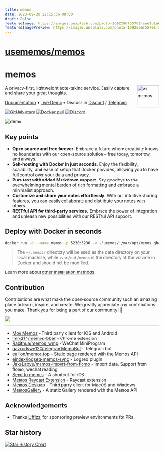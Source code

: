 ```yaml
---
title: memos
date: 2023-09-20T12:15:56+08:00
draft: False
featuredImage: https://images.unsplash.com/photo-1692566755701-aae9b1a8714f?ixid=M3w0NjAwMjJ8MHwxfHJhbmRvbXx8fHx8fHx8fDE2OTUxODMzMTR8&ixlib=rb-4.0.3
featuredImagePreview: https://images.unsplash.com/photo-1692566755701-aae9b1a8714f?ixid=M3w0NjAwMjJ8MHwxfHJhbmRvbXx8fHx8fHx8fDE2OTUxODMzMTR8&ixlib=rb-4.0.3
---
```


# [usememos/memos](https://github.com/usememos/memos)

# memos

<img height="72px" src="https://usememos.com/logo.webp" alt="✍️ memos" align="right" />

A privacy-first, lightweight note-taking service. Easily capture and share your great thoughts.

<a href="https://usememos.com/docs">Documentation</a> •
<a href="https://demo.usememos.com/">Live Demo</a> •
Discuss in <a href="https://discord.gg/tfPJa4UmAv">Discord</a> / <a href="https://t.me/+-_tNF1k70UU4ZTc9">Telegram</a>

<p>
  <a href="https://github.com/usememos/memos/stargazers"><img alt="GitHub stars" src="https://img.shields.io/github/stars/usememos/memos?logo=github" /></a>
  <a href="https://hub.docker.com/r/neosmemo/memos"><img alt="Docker pull" src="https://img.shields.io/docker/pulls/neosmemo/memos.svg"/></a>
  <a href="https://discord.gg/tfPJa4UmAv"><img alt="Discord" src="https://img.shields.io/badge/discord-chat-5865f2?logo=discord&logoColor=f5f5f5" /></a>
</p>

![demo](https://usememos.com/demo.webp)

## Key points

- **Open source and free forever**. Embrace a future where creativity knows no boundaries with our open-source solution – free today, tomorrow, and always.
- **Self-hosting with Docker in just seconds**. Enjoy the flexibility, scalability, and ease of setup that Docker provides, allowing you to have full control over your data and privacy.
- **Pure text with added Markdown support.** Say goodbye to the overwhelming mental burden of rich formatting and embrace a minimalist approach.
- **Customize and share your notes effortlessly**. With our intuitive sharing features, you can easily collaborate and distribute your notes with others.
- **RESTful API for third-party services.** Embrace the power of integration and unleash new possibilities with our RESTful API support.

## Deploy with Docker in seconds

```bash
docker run -d --name memos -p 5230:5230 -v ~/.memos/:/var/opt/memos ghcr.io/usememos/memos:latest
```

> The `~/.memos/` directory will be used as the data directory on your local machine, while `/var/opt/memos` is the directory of the volume in Docker and should not be modified.

Learn more about [other installation methods](https://usememos.com/docs#installation).

## Contribution

Contributions are what make the open-source community such an amazing place to learn, inspire, and create. We greatly appreciate any contributions you make. Thank you for being a part of our community! 🥰

<a href="https://github.com/usememos/memos/graphs/contributors">
  <img src="https://contrib.rocks/image?repo=usememos/memos" />
</a>

---

- [Moe Memos](https://memos.moe/) - Third party client for iOS and Android
- [lmm214/memos-bber](https://github.com/lmm214/memos-bber) - Chrome extension
- [Rabithua/memos_wmp](https://github.com/Rabithua/memos_wmp) - WeChat MiniProgram
- [qazxcdswe123/telegramMemoBot](https://github.com/qazxcdswe123/telegramMemoBot) - Telegram bot
- [eallion/memos.top](https://github.com/eallion/memos.top) - Static page rendered with the Memos API
- [eindex/logseq-memos-sync](https://github.com/EINDEX/logseq-memos-sync) - Logseq plugin
- [JakeLaoyu/memos-import-from-flomo](https://github.com/JakeLaoyu/memos-import-from-flomo) - Import data. Support from flomo, wechat reading
- [Send to memos](https://sharecuts.cn/shortcut/12640) - A shortcut for iOS
- [Memos Raycast Extension](https://www.raycast.com/JakeYu/memos) - Raycast extension
- [Memos Desktop](https://github.com/xudaolong/memos-desktop) - Third party client for MacOS and Windows
- [MemosGallery](https://github.com/BarryYangi/MemosGallery) - A static Gallery rendered with the Memos API

## Acknowledgements

- Thanks [Uffizzi](https://www.uffizzi.com/) for sponsoring preview environments for PRs.

## Star history

[![Star History Chart](https://api.star-history.com/svg?repos=usememos/memos&type=Date)](https://star-history.com/#usememos/memos&Date)
